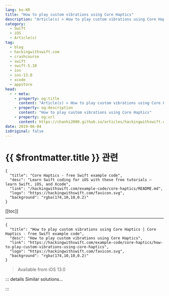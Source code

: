 ```yaml
---
lang: ko-KR
title: "How to play custom vibrations using Core Haptics"
description: "Article(s) > How to play custom vibrations using Core Haptics"
category:
  - Swift
  - iOS
  - Article(s)
tag: 
  - blog
  - hackingwithswift.com
  - crashcourse
  - swift
  - swift-5.10
  - ios
  - ios-13.0
  - xcode
  - appstore
head:
  - - meta:
    - property: og:title
      content: "Article(s) > How to play custom vibrations using Core Haptics"
    - property: og:description
      content: "How to play custom vibrations using Core Haptics"
    - property: og:url
      content: https://chanhi2000.github.io/articles/hackingwithswift.com/example-code/core-haptics/how-to-play-custom-vibrations-using-core-haptics.html
date: 2019-06-04
isOriginal: false
---
```


# {{ $frontmatter.title }} 관련

```component VPCard
{
  "title": "Core Haptics - free Swift example code",
  "desc": "Learn Swift coding for iOS with these free tutorials – learn Swift, iOS, and Xcode",
  "link": "/hackingwithswift.com/example-code/core-haptics/README.md",
  "logo": "https://hackingwithswift.com/favicon.svg",
  "background": "rgba(174,10,10,0.2)"
}
```

[[toc]]

---

```component VPCard
{
  "title": "How to play custom vibrations using Core Haptics | Core Haptics - free Swift example code",
  "desc": "How to play custom vibrations using Core Haptics",
  "link": "https://hackingwithswift.com/example-code/core-haptics/how-to-play-custom-vibrations-using-core-haptics",
  "logo": "https://hackingwithswift.com/favicon.svg",
  "background": "rgba(174,10,10,0.2)"
}
```

> Available from iOS 13.0

<!-- 
Core Haptics lets us define a variety of vibrations and sound effects that trigger with precise timing and behaviors, all powered by the iPhone’s Taptic Engine. These behaviors are somewhat hard to define with words, and are best *felt* rather than *described*, but the words Apple uses are things like “intensity” (the relative strength of the vibration) and “sharpness” (whether it’s a dull tap or a more precise one).

To try it out for yourself, first import Core Haptics, then create a property to store an instance of the main Core Haptics engine:

```swift
var engine: CHHapticEngine?
```

Before you try to create an instance of that engine, you should make sure haptics are supported on the current device using code like this:

```swift
guard CHHapticEngine.capabilitiesForHardware().supportsHaptics else { return }
```

But if that passes you’re safe to create and start your haptic engine. This might be inside `viewDidLoad()`, for example:

```swift
guard CHHapticEngine.capabilitiesForHardware().supportsHaptics else { return }

do {
    engine = try CHHapticEngine()
    try engine?.start()
} catch {
    print("There was an error creating the engine: \(error.localizedDescription)")
}
```

It’s not *required*, but at the same time you might also want to assign closures to the `stoppedHandler` and `resetHandler` properties of your engine, like this:

```swift
// The engine stopped; print out why
engine?.stoppedHandler = { reason in
    print("The engine stopped: \(reason)")
}

// If something goes wrong, attempt to restart the engine immediately
engine?.resetHandler = { [weak self] in
    print("The engine reset")

    do {
        try self?.engine?.start()
    } catch {
        print("Failed to restart the engine: \(error)")
    }
}
```

Finally you’re all set to start making haptic effects. For example, this creates one strong, sharp tap whenever you touch the screen:

```swift
override func touchesBegan(_ touches: Set<UITouch>, with event: UIEvent?) {
    guard CHHapticEngine.capabilitiesForHardware().supportsHaptics else { return }

    let intensity = CHHapticEventParameter(parameterID: .hapticIntensity, value: 1)
    let sharpness = CHHapticEventParameter(parameterID: .hapticSharpness, value: 1)
    let event = CHHapticEvent(eventType: .hapticTransient, parameters: [intensity, sharpness], relativeTime: 0)

    do {
        let pattern = try CHHapticPattern(events: [event], parameters: [])
        let player = try engine?.makePlayer(with: pattern)
        try player?.start(atTime: 0)
    } catch {
        print("Failed to play pattern: \(error.localizedDescription).")
    }
}
```

For something more exciting you can create a series of events and pass in various values for their `relativeTime` so they either overlap or play in a sequence.

For example, this creates a series of taps, starting strong and sharp and fading away to weak and dull over a second:

```swift
override func touchesBegan(_ touches: Set<UITouch>, with event: UIEvent?) {
    guard CHHapticEngine.capabilitiesForHardware().supportsHaptics else { return }

    var events = [CHHapticEvent]()

    for i in stride(from: 0, to: 1, by: 0.1) {
        let intensity = CHHapticEventParameter(parameterID: .hapticIntensity, value: Float(1 - i))
        let sharpness = CHHapticEventParameter(parameterID: .hapticSharpness, value: Float(1 - i))
        let event = CHHapticEvent(eventType: .hapticTransient, parameters: [intensity, sharpness], relativeTime: i)
        events.append(event)
    }

    do {
        let pattern = try CHHapticPattern(events: events, parameters: [])
        let player = try engine?.makePlayer(with: pattern)
        try player?.start(atTime: 0)
    } catch {
        print("Failed to play pattern: \(error.localizedDescription).")
    }
}
```

And this taps out the Morse code for SOS (...---...) on the Taptic engine by mixing transient events (brief taps) with continuous events (long buzzes over a period of time):

```swift
override func touchesBegan(_ touches: Set<UITouch>, with event: UIEvent?) {
    guard CHHapticEngine.capabilitiesForHardware().supportsHaptics else { return }

    let short1 = CHHapticEvent(eventType: .hapticTransient, parameters: [], relativeTime: 0)
    let short2 = CHHapticEvent(eventType: .hapticTransient, parameters: [], relativeTime: 0.2)
    let short3 = CHHapticEvent(eventType: .hapticTransient, parameters: [], relativeTime: 0.4)
    let long1 = CHHapticEvent(eventType: .hapticContinuous, parameters: [], relativeTime: 0.6, duration: 0.5)
    let long2 = CHHapticEvent(eventType: .hapticContinuous, parameters: [], relativeTime: 1.2, duration: 0.5)
    let long3 = CHHapticEvent(eventType: .hapticContinuous, parameters: [], relativeTime: 1.8, duration: 0.5)
    let short4 = CHHapticEvent(eventType: .hapticTransient, parameters: [], relativeTime: 2.4)
    let short5 = CHHapticEvent(eventType: .hapticTransient, parameters: [], relativeTime: 2.6)
    let short6 = CHHapticEvent(eventType: .hapticTransient, parameters: [], relativeTime: 2.8)

    do {
        let pattern = try CHHapticPattern(events: [short1, short2, short3, long1, long2, long3, short4, short5, short6], parameters: [])
        let player = try engine?.makePlayer(with: pattern)
        try player?.start(atTime: 0)
    } catch {
        print("Failed to play pattern: \(error.localizedDescription).")
    }
}
```

Notice how I’ve specified all the `relativeTime` parameters so they are spaced roughly correctly for the sequence I want.

-->

::: details Similar solutions…

<!--
/example-code/media/how-to-play-sounds-using-avaudioplayer">How to play sounds using AVAudioPlayer 
/example-code/media/how-to-play-videos-using-avplayerviewcontroller">How to play videos using AVPlayerViewController 
/example-code/xcode/how-to-make-xcode-play-sounds-while-debugging">How to make Xcode play sounds while debugging 
/quick-start/swiftui/how-to-play-movies-with-videoplayer">How to play movies with VideoPlayer 
/example-code/core-haptics/how-to-modify-haptic-events-over-time-using-chhapticparametercurve">How to modify haptic events over time using CHHapticParameterCurve</a>
-->

:::

